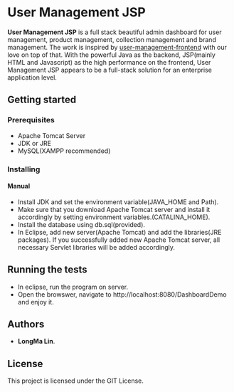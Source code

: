 # User Management JSP
**User Management JSP** is a full stack beautiful admin dashboard for user management, product management, collection management and brand management. The work is inspired by  [user-management-frontend](https://github.com/longma19900415/user-management-frontend) with our love on top of that. With the powerful Java as the backend, JSP(mainly HTML and Javascript) as the high performance on the frontend, User Management JSP appears to be a full-stack solution for an enterprise application level.

## Getting started

### Prerequisites

 * Apache Tomcat Server
 * JDK or JRE
 * MySQL(XAMPP recommended)
 
### Installing
#### Manual

 * Install JDK and set the environment variable(JAVA_HOME and Path).
 * Make sure that you download Apache Tomcat server and install it accordingly by setting environment variables.(CATALINA_HOME).
 * Install the database using db.sql(provided).
 * In Eclipse, add new server(Apache Tomcat) and add the libraries(JRE packages). If you successfully added new Apache Tomcat server, all necessary Servlet libraries will be added accordingly.

## Running the tests
* In eclipse, run the program on server.
* Open the browswer, navigate to http://localhost:8080/DashboardDemo and enjoy it.

## Authors

* **LongMa Lin**.

## License

This project is licensed under the GIT License.
